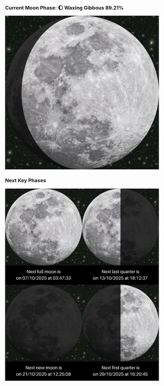 ### Current Moon Phase: 🌔 Waxing Gibbous 89.21%
![Moon Phase](moonphase.png)
### Next Key Phases
![Gallery](gallery.png)